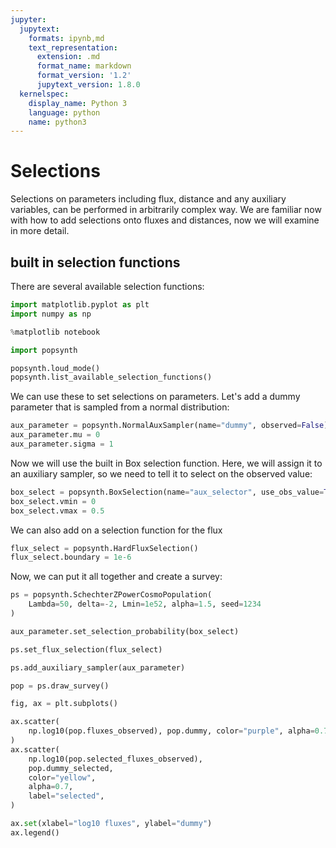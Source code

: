 ```yaml
---
jupyter:
  jupytext:
    formats: ipynb,md
    text_representation:
      extension: .md
      format_name: markdown
      format_version: '1.2'
      jupytext_version: 1.8.0
  kernelspec:
    display_name: Python 3
    language: python
    name: python3
---
```


# Selections

Selections on parameters including flux, distance and any auxiliary variables, can be performed in arbitrarily complex way.
We are familiar now with how to add selections onto fluxes and distances, now we will examine in more detail.




## built in selection functions

There are several available selection functions:

```python
import matplotlib.pyplot as plt
import numpy as np

%matplotlib notebook

import popsynth

popsynth.loud_mode()
popsynth.list_available_selection_functions()
```

We can use these to set selections on parameters. Let's add a dummy parameter that is sampled from a normal distribution:

```python
aux_parameter = popsynth.NormalAuxSampler(name="dummy", observed=False)
aux_parameter.mu = 0
aux_parameter.sigma = 1
```


Now we will use the built in Box selection function. Here, we will assign it to an auxiliary sampler, so we need to tell it to select on the observed value:

```python
box_select = popsynth.BoxSelection(name="aux_selector", use_obs_value=True)
box_select.vmin = 0
box_select.vmax = 0.5
```

We can also add on a selection function for the flux

```python
flux_select = popsynth.HardFluxSelection()
flux_select.boundary = 1e-6
```

Now, we can put it all together and create a survey:

```python
ps = popsynth.SchechterZPowerCosmoPopulation(
    Lambda=50, delta=-2, Lmin=1e52, alpha=1.5, seed=1234
)

aux_parameter.set_selection_probability(box_select)

ps.set_flux_selection(flux_select)

ps.add_auxiliary_sampler(aux_parameter)

pop = ps.draw_survey()
```


```python
fig, ax = plt.subplots()

ax.scatter(
    np.log10(pop.fluxes_observed), pop.dummy, color="purple", alpha=0.7, label="total"
)
ax.scatter(
    np.log10(pop.selected_fluxes_observed),
    pop.dummy_selected,
    color="yellow",
    alpha=0.7,
    label="selected",
)

ax.set(xlabel="log10 fluxes", ylabel="dummy")
ax.legend()
```

```python

```
